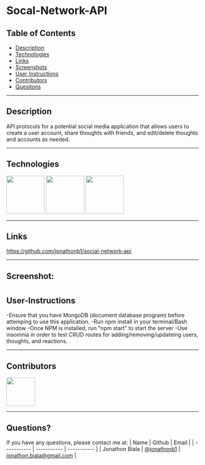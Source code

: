 # Socal-Network-API

## Table of Contents

- [Description](#Description)
- [Technologies](#Technologies)
- [Links](#Links)
- [Screenshots](#Screenshots)
- [User Instructions](#User-Instructions)
- [Contributors](#Contributors)
- [Quesitons](#Questions)

---

## Description

API protocols for a potential social media application that allows users to create a user account, share thoughts with friends, and edit/delete thoughts and accounts as needed.

---

## Technologies

<p float="left">
<img src="https://encrypted-tbn0.gstatic.com/images?q=tbn:ANd9GcSPfhgzat-AsyzkW5l3mjfyfj9drnDW2QvzuKcsJG5hZhvutKRWR3iS2EAjLDXPytHJOVo&usqp=CAU>" width="100" height="100">
<img src="https://cdn.freebiesupply.com/logos/thumbs/2x/mongodb-logo.png>" width="100" height="100">
<img src="https://avatars.githubusercontent.com/u/7552965?s=280&v=4>" width="100" height="100">

---

## Links

https://github.com/jonathonb1/social-network-api

---

## Screenshot:

#

## User-Instructions

-Ensure that you have MongoDB (document database program) before attemping to use this application.
-Run npm install in your terminal/Bash window
-Once NPM is installed, run "npm start" to start the server
-Use insomnia in order to test CRUD routes for adding/removing/updateing users, thoughts, and reactions.

---

## Contributors

[<img src="https://ca.slack-edge.com/T03EP850QMA-U03LRRGR9SA-26e6f5444e8e-512" width="75" height="75">](https://github.com/jonathonb1)

---

## Questions?

If you have any questions, please contact me at:
| Name | Github | Email |
| ----------- | ----------- | ----------- |
| Jonathon Biala | [@jonathonb1](https://github.com/jonathonb1) | jonathon.biala@gmail.com |
